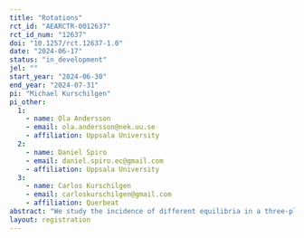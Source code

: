 ```yaml
---
title: "Rotations"
rct_id: "AEARCTR-0012637"
rct_id_num: "12637"
doi: "10.1257/rct.12637-1.0"
date: "2024-06-17"
status: "in_development"
jel: ""
start_year: "2024-06-30"
end_year: "2024-07-31"
pi: "Michael Kurschilgen"
pi_other:
  1:
    - name: Ola Andersson
    - email: ola.andersson@nek.uu.se
    - affiliation: Uppsala University
  2:
    - name: Daniel Spiro
    - email: daniel.spiro.ec@gmail.com
    - affiliation: Uppsala University
  3:
    - name: Carlos Kurschilgen
    - email: carloskurschilgen@gmail.com
    - affiliation: Querbeat
abstract: "We study the incidence of different equilibria in a three-player "battle-of-the-sexes" type game. Payoff increases in coordination so that player prefer to coordinate on one action. Each player has a preferred coordination action. We study what equilibria are played when we increase the payoff to coordinate on ones preferred action. "
layout: registration
---
```


